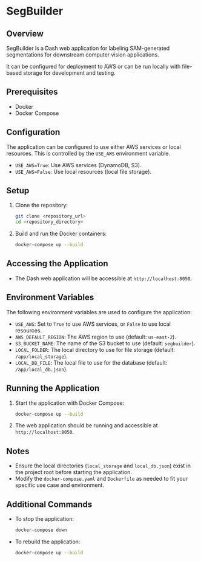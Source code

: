 # SegBuilder

## Overview

SegBuilder is a Dash web application for labeling SAM-generated segmentations for downstream computer vision applications.

It can be configured for deployment to AWS or can be run locally with file-based storage for development and testing.

## Prerequisites

- Docker
- Docker Compose

## Configuration

The application can be configured to use either AWS services or local resources. This is controlled by the `USE_AWS` environment variable.

- `USE_AWS=True`: Use AWS services (DynamoDB, S3).
- `USE_AWS=False`: Use local resources (local file storage).

## Setup

1. Clone the repository:
    ```sh
    git clone <repository_url>
    cd <repository_directory>
    ```

2. Build and run the Docker containers:
    ```sh
    docker-compose up --build
    ```

## Accessing the Application

- The Dash web application will be accessible at `http://localhost:8050`.

## Environment Variables

The following environment variables are used to configure the application:

- `USE_AWS`: Set to `True` to use AWS services, or `False` to use local resources.
- `AWS_DEFAULT_REGION`: The AWS region to use (default: `us-east-2`).
- `S3_BUCKET_NAME`: The name of the S3 bucket to use (default: `segbuilder`).
- `LOCAL_FOLDER`: The local directory to use for file storage (default: `/app/local_storage`).
- `LOCAL_DB_FILE`: The local file to use for the database (default: `/app/local_db.json`).

## Running the Application

1. Start the application with Docker Compose:
    ```sh
    docker-compose up --build
    ```

2. The web application should be running and accessible at `http://localhost:8050`.

## Notes

- Ensure the local directories (`local_storage` and `local_db.json`) exist in the project root before starting the application.
- Modify the `docker-compose.yaml` and `Dockerfile` as needed to fit your specific use case and environment.


## Additional Commands

- To stop the application:
    ```sh
    docker-compose down
    ```

- To rebuild the application:
    ```sh
    docker-compose up --build
    ```

